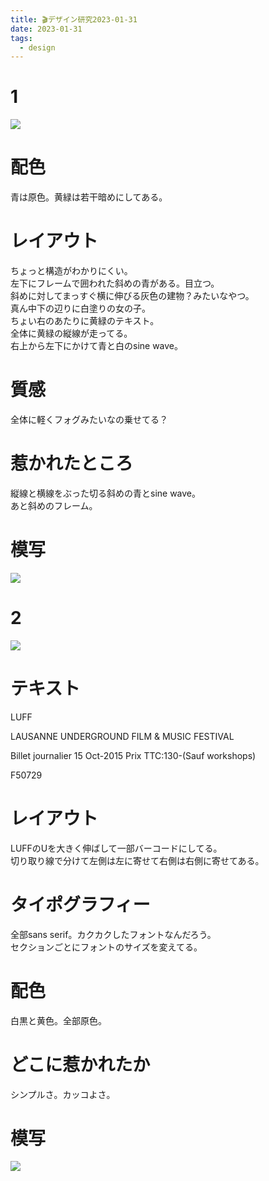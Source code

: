 ```yaml
---
title: 🎬デザイン研究2023-01-31
date: 2023-01-31
tags:
  - design
---
```


# 1
![](https://www.alinco.shop/wp-content/uploads/2023/01/FU9TVm1UEAEcDHW.jpg)  

# 配色
青は原色。黄緑は若干暗めにしてある。  

# レイアウト
ちょっと構造がわかりにくい。  
左下にフレームで囲われた斜めの青がある。目立つ。  
斜めに対してまっすぐ横に伸びる灰色の建物？みたいなやつ。  
真ん中下の辺りに白塗りの女の子。  
ちょい右のあたりに黄緑のテキスト。  
全体に黄緑の縦線が走ってる。  
右上から左下にかけて青と白のsine wave。

# 質感
全体に軽くフォグみたいなの乗せてる？

# 惹かれたところ
縦線と横線をぶった切る斜めの青とsine wave。  
あと斜めのフレーム。

# 模写
![](https://www.alinco.shop/wp-content/uploads/2023/01/2023-01-31.png)

# 2
![](https://www.alinco.shop/wp-content/uploads/2023/01/864787b285f4bef0b49c775f67851f67.jpg)

# テキスト
LUFF  

LAUSANNE UNDERGROUND FILM & MUSIC FESTIVAL  

Billet journalier 15 Oct-2015 Prix TTC:130-(Sauf workshops)  

F50729  

# レイアウト
LUFFのUを大きく伸ばして一部バーコードにしてる。  
切り取り線で分けて左側は左に寄せて右側は右側に寄せてある。  

# タイポグラフィー
全部sans serif。カクカクしたフォントなんだろう。  
セクションごとにフォントのサイズを変えてる。

# 配色
白黒と黄色。全部原色。  

# どこに惹かれたか
シンプルさ。カッコよさ。

# 模写
![](https://www.alinco.shop/wp-content/uploads/2023/01/2023-01-31-2.png)